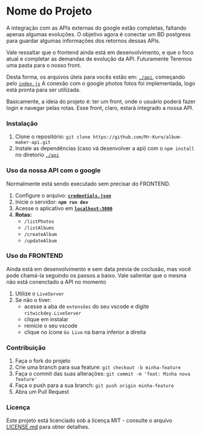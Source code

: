 # Nome do Projeto

A integração com as APIs externas do google estão completas, faltando apenas algumas evoluções. O objetivo agora é conectar um BD postgress para guardar algumas informações dos retornos dessas APIs.

Vale ressaltar que o frontend ainda está em desenvolvimento, e que o foco atual e completar as demandas de evolução da API. Futuramente Teremos uma pasta para o nosso front.

Desta forma, os arquivos úteis para vocês estão em: [`./api`](./api), começando pelo [`index.js`](./api/index.js)
A conexão com o google photos fotos foi implementada, logo está pronta para ser utilizada.

Basicamente, a ideia do projeto é: ter um front, onde o usuário poderá fazer login e navegar pelas rotas. Esse front, claro, estará integrado a nossa API.

### Instalação

1. Clone o repositório: `git clone https://github.com/Mr-Kuro/album-maker-api.git`
2. Instale as dependências (caso vá desenvolver a api) com o `npm install` no diretorio [`./api`](./api)

### Uso da nossa API com o google
Normalmente está sendo executado sem precisar do FRONTEND.
1. Configure o arquivo: **[`credentials.json`](./api/google/credentials.json)**
2. Inicie o servidor: **`npm run dev`**
3. Acesse o aplicativo em **[`localhost:3000`](http://localhost:3000)**
4. **Rotas:** 
   - `/listPhotos`
   - `/listAlbums`
   - `/createAlbum`
   - `/updateAlbum`

### Uso do FRONTEND
Ainda está em desenvolvimento e sem data previa de coclusão, mas você pode chamá-la  seguindo os passos a baixo. Vale salientar que o mesma não está conenctado a API no momento

1. Utilize o `LiveServer`
2. Se não o tiver:
   - acesse a aba de `extensões` do seu vscode e digite `ritwickdey.LiveServer`
   - clique em instalar
   - reinicie o seu vscode
   - clique no ícone `Go Live` na barra inferior a direita

### Contribuição

1. Faça o fork do projeto
2. Crie uma branch para sua feature: `git checkout -b minha-feature`
3. Faça o commit das suas alterações: `git commit -m 'feat: Minha nova feature'`
4. Faça o push para a sua branch: `git push origin minha-feature`
5. Abra um Pull Request

### Licença

Este projeto está licenciado sob a licença MIT - consulte o arquivo [LICENSE.md](./LICENSE.md) para obter detalhes.